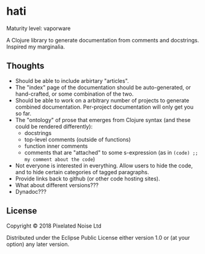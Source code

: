 # hati

Maturity level: vaporware

A Clojure library to generate documentation from comments and
docstrings. Inspired my marginalia.

## Thoughts

* Should be able to include arbirtary "articles".
* The "index" page of the documentation should be auto-generated, or
  hand-crafted, or some combination of the two.
* Should be able to work on a arbitrary number of projects to generate
  combined documentation. Per-project documentation will only get you
  so far.
* The "ontology" of prose that emerges from Clojure syntax (and these
  could be rendered differently):
  * docstrings
  * top-level comments (outside of functions)
  * function inner comments
  * comments that are "attached" to some s-expression (as in `(code)
    ;; my comment about the code`)
* Not everyone is interested in everything. Allow users to hide the
  code, and to hide certain categories of tagged paragraphs.
* Provide links back to github (or other code hosting sites).
* What about different versions???
* Dynadoc???

## License

Copyright © 2018 Pixelated Noise Ltd

Distributed under the Eclipse Public License either version 1.0 or (at
your option) any later version.
